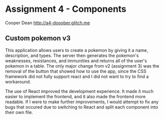 Assignment 4 - Components
===
Cooper Dean
http://a4-dooober.glitch.me

## Custom pokemon v3
This application allows users to create a pokemon by giving it a name, description, and types. The server then generates the pokemon's weaknesses, resistances, and immunities and returns all of the user's pokemon in a table. The only major change from v2 (assignment 3) was the removal of the button that showed how to use the app, since the CSS framework did not fully support react and I did not want to try to find a workaround. 

The use of React improved the development experience. It made it much easier to implement the frontend, and it also made the frontend more readable. If I were to make further improvements, I would attempt to fix any bugs that occured due to switching to React and split each component into their own file.